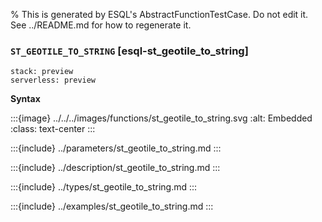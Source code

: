 % This is generated by ESQL's AbstractFunctionTestCase. Do not edit it. See ../README.md for how to regenerate it.

### `ST_GEOTILE_TO_STRING` [esql-st_geotile_to_string]
```{applies_to}
stack: preview
serverless: preview
```

**Syntax**

:::{image} ../../../images/functions/st_geotile_to_string.svg
:alt: Embedded
:class: text-center
:::


:::{include} ../parameters/st_geotile_to_string.md
:::

:::{include} ../description/st_geotile_to_string.md
:::

:::{include} ../types/st_geotile_to_string.md
:::

:::{include} ../examples/st_geotile_to_string.md
:::
